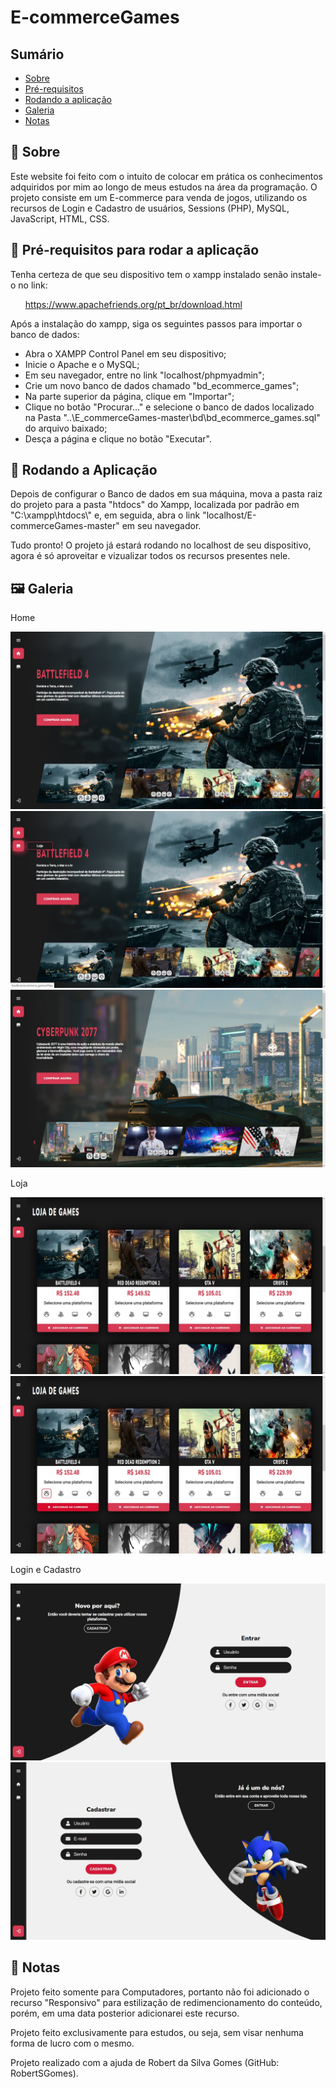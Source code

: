 <h1>E-commerceGames</h1>

  <h2>Sumário</h2>
    <ul>
      <li><a href="#sobre">Sobre</a></li>
      <li><a href="#requisitos">Pré-requisitos</a></li>
      <li><a href="#instalacao">Rodando a aplicação</a></li>
      <li><a href="#galeria">Galeria</a></li>
      <li><a href="#nota">Notas</a></li>
    </ul>
    
  <h2 id='sobre'>💬 Sobre</h2>
  <p>Este website foi feito com o intuito de colocar em prática os conhecimentos adquiridos por mim ao longo de meus estudos na área da programação. O projeto consiste em um E-commerce para venda de jogos, utilizando os recursos de Login e Cadastro de usuários, Sessions (PHP), MySQL, JavaScript, HTML, CSS.</p>
  
  <h2 id='requisitos'>🧩 Pré-requisitos para rodar a aplicação</h2>
  <p>Tenha certeza de que seu dispositivo tem o xampp instalado senão instale-o no link:</p>
  <ul><a href="https://www.apachefriends.org/pt_br/download.html">https://www.apachefriends.org/pt_br/download.html</a></ul>
  <p>Após a instalação do xampp, siga os seguintes passos para importar o banco de dados:</p>
  <ul>
    <li>Abra o XAMPP Control Panel em seu dispositivo;</li>
    <li>Inicie o Apache e o MySQL;</li>
    <li>Em seu navegador, entre no link "localhost/phpmyadmin";</li>
    <li>Crie um novo banco de dados chamado "bd_ecommerce_games";</li>
    <li>Na parte superior da página, clique em "Importar";</li>
    <li>Clique no botão "Procurar..." e selecione o banco de dados localizado na Pasta "..\E_commerceGames-master\bd\bd_ecommerce_games.sql" do arquivo baixado;</li>
    <li>Desça a página e clique no botão "Executar".</li>
  </ul>
  
  <h2 id='instalacao'>🚀 Rodando a Aplicação</h2>
  
  <p>Depois de configurar o Banco de dados em sua máquina, mova a pasta raiz do projeto para a pasta "htdocs" do Xampp, localizada por padrão em "C:\xampp\htdocs\" e, em seguida, abra o link "localhost/E-commerceGames-master" em seu navegador.</p>
  <p>Tudo pronto! O projeto já estará rodando no localhost de seu dispositivo, agora é só aproveitar e vizualizar todos os recursos presentes nele.</p>
  
  <h2 id='galeria'>🖼 Galeria</h2>
  <p>Home</p>
  <img src="./github/galeria1.jpg" alt="galeria1" />
  <img src="./github/galeria2.jpg" alt="galeria2" />
  <img src="./github/galeria3.jpg" alt="galeria3" />
  
  <p>Loja</p>
  
  <img src="./github/galeria4.jpg" alt="galeria4" />
  <img src="./github/galeria5.jpg" alt="galeria5" />
  
  <p>Login e Cadastro</p>
  <img src="./github/galeria6.jpg" alt="galeria6" />
  <img src="./github/galeria7.jpg" alt="galeria7" />
  
  <h2 id='nota'>📃 Notas</h2>
  <p>Projeto feito somente para Computadores, portanto não foi adicionado o recurso "Responsivo" para estilização de redimencionamento do conteúdo, porém, em uma data posterior adicionarei este recurso.</p>
  <p>Projeto feito exclusivamente para estudos, ou seja, sem visar nenhuma forma de lucro com o mesmo.</p>
  <p>Projeto realizado com a ajuda de Robert da Silva Gomes (GitHub: RobertSGomes).
